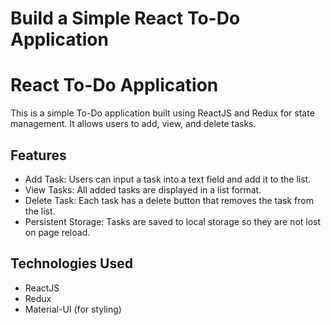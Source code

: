  # Build a Simple React To-Do Application

 # React To-Do Application

This is a simple To-Do application built using ReactJS and Redux for state management. It allows users to add, view, and delete tasks.

## Features

- Add Task: Users can input a task into a text field and add it to the list.
- View Tasks: All added tasks are displayed in a list format.
- Delete Task: Each task has a delete button that removes the task from the list.
- Persistent Storage: Tasks are saved to local storage so they are not lost on page reload.

## Technologies Used

- ReactJS
- Redux
- Material-UI (for styling)
